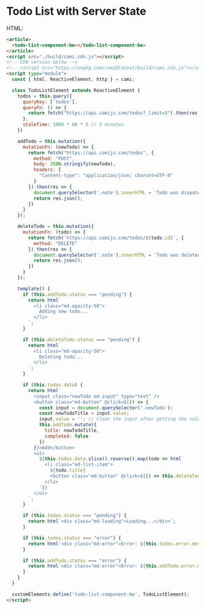 # Todo List with Server State

<article>
  <todo-list-component-be></todo-list-component-be>
</article>
<script type="module">
  const { html, ReactiveElement, http } = cami;

  class TodoListElement extends ReactiveElement {
    todos = this.query({
      queryKey: ['todos'],
      queryFn: () => {
        return fetch("https://api.camijs.com/todos?_limit=5").then(res => res.json())
      },
      staleTime: 1000 * 60 * 5 // 5 minutes
    })

    addTodo = this.mutation({
      mutationFn: (newTodo) => {
        return fetch("https://api.camijs.com/todos", {
          method: "POST",
          body: JSON.stringify(newTodo),
          headers: {
            "Content-type": "application/json; charset=UTF-8"
          }
        }).then(res => {
          document.querySelector('.note').innerHTML = 'Todo was dispatched to the server. Since we are using a mock API, this wont work. In your server environment, you would need to persist the changes to your server database. The query will automatically refetch the data from the server.';
          return res.json();
        })
      }
    });

    deleteTodo = this.mutation({
      mutationFn: (todo) => {
        return fetch(`https://api.camijs.com/todos/${todo.id}`, {
          method: "DELETE"
        }).then(res => {
          document.querySelector('.note').innerHTML = 'Todo was deleted from the server. Since we are using a mock API, this wont work. In your server environment, you would need to persist the changes to your server database. The query will automatically refetch the data from the server.';
          return res.json();
        })
      }
    });

    template() {
      if (this.addTodo.status === "pending") {
        return html`
          <li class="md-opacity-50">
            Adding new todo...
          </li>
        `;
      }

      if (this.deleteTodo.status === "pending") {
        return html`
          <li class="md-opacity-50">
            Deleting todo...
          </li>
        `;
      }

      if (this.todos.data) {
        return html`
          <input class="newTodo md-input" type="text" />
          <button class="md-button" @click=${() => {
            const input = document.querySelector('.newTodo');
            const newTodoTitle = input.value;
            input.value = ''; // Clear the input after getting the value
            this.addTodo.mutate({
              title: newTodoTitle,
              completed: false
            })
          }}>Add</button>
          <ul>
            ${this.todos.data.slice().reverse().map(todo => html`
              <li class="md-list-item">
                ${todo.title}
                <button class="md-button" @click=${() => this.deleteTodo.mutate(todo)}>Delete</button>
              </li>
            `)}
          </ul>
        `;
      }

      if (this.todos.status === "pending") {
        return html`<div class="md-loading">Loading...</div>`;
      }

      if (this.todos.status === "error") {
        return html`<div class="md-error">Error: ${this.todos.error.message}</div>`;
      }

      if (this.addTodo.status === "error") {
        return html`<div class="md-error">Error: ${this.addTodo.error.message}</div>`;
      }
    }
  }

  customElements.define('todo-list-component-be', TodoListElement);
</script>


HTML:

```html
<article>
  <todo-list-component-be></todo-list-component-be>
</article>
<script src="./build/cami.cdn.js"></script>
<!-- CDN version below -->
<!-- <script src="https://unpkg.com/cami@latest/build/cami.cdn.js"></script> -->
<script type="module">
  const { html, ReactiveElement, http } = cami;

  class TodoListElement extends ReactiveElement {
    todos = this.query({
      queryKey: ['todos'],
      queryFn: () => {
        return fetch("https://api.camijs.com/todos?_limit=5").then(res => res.json())
      },
      staleTime: 1000 * 60 * 5 // 5 minutes
    })

    addTodo = this.mutation({
      mutationFn: (newTodo) => {
        return fetch("https://api.camijs.com/todos", {
          method: "POST",
          body: JSON.stringify(newTodo),
          headers: {
            "Content-type": "application/json; charset=UTF-8"
          }
        }).then(res => {
          document.querySelector('.note').innerHTML = 'Todo was dispatched to the server. Since we are using a mock API, this wont work. In your server environment, you would need to persist the changes to your server database. The query will automatically refetch the data from the server.';
          return res.json();
        })
      }
    });

    deleteTodo = this.mutation({
      mutationFn: (todo) => {
        return fetch(`https://api.camijs.com/todos/${todo.id}`, {
          method: "DELETE"
        }).then(res => {
          document.querySelector('.note').innerHTML = 'Todo was deleted from the server. Since we are using a mock API, this wont work. In your server environment, you would need to persist the changes to your server database. The query will automatically refetch the data from the server.';
          return res.json();
        })
      }
    });

    template() {
      if (this.addTodo.status === "pending") {
        return html`
          <li class="md-opacity-50">
            Adding new todo...
          </li>
        `;
      }

      if (this.deleteTodo.status === "pending") {
        return html`
          <li class="md-opacity-50">
            Deleting todo...
          </li>
        `;
      }

      if (this.todos.data) {
        return html`
          <input class="newTodo md-input" type="text" />
          <button class="md-button" @click=${() => {
            const input = document.querySelector('.newTodo');
            const newTodoTitle = input.value;
            input.value = ''; // Clear the input after getting the value
            this.addTodo.mutate({
              title: newTodoTitle,
              completed: false
            })
          }}>Add</button>
          <ul>
            ${this.todos.data.slice().reverse().map(todo => html`
              <li class="md-list-item">
                ${todo.title}
                <button class="md-button" @click=${() => this.deleteTodo.mutate(todo)}>Delete</button>
              </li>
            `)}
          </ul>
        `;
      }

      if (this.todos.status === "pending") {
        return html`<div class="md-loading">Loading...</div>`;
      }

      if (this.todos.status === "error") {
        return html`<div class="md-error">Error: ${this.todos.error.message}</div>`;
      }

      if (this.addTodo.status === "error") {
        return html`<div class="md-error">Error: ${this.addTodo.error.message}</div>`;
      }
    }
  }

  customElements.define('todo-list-component-be', TodoListElement);
</script>

```
